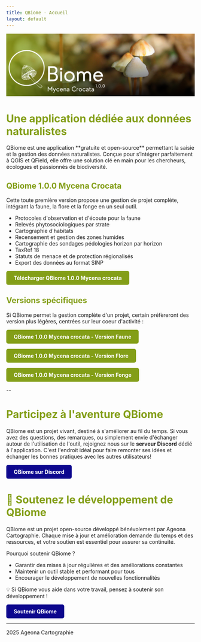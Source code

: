 ```yaml
---
title: QBiome - Accueil
layout: default
---
```


![Bannière](assets/Banniere.png)

<h1 style="color:#839e17;"> Une application dédiée aux données naturalistes</h1>
QBiome est une application **gratuite et open-source** permettant la saisie et la gestion des données naturalistes. Conçue pour s’intégrer parfaitement à QGIS et QField, elle offre une solution clé en main pour les chercheurs, écologues et passionnés de biodiversité.


<h2 style="color:#839e17;"> QBiome 1.0.0 Mycena Crocata</h2>

Cette toute première version propose une gestion de projet complète, intégrant la faune, la flore et la fonge en un seul outil. 
- Protocoles d'observation et d'écoute pour la faune
- Relevés phytosociologiques par strate
- Cartographie d'habitats
- Recensement et gestion des zones humides
- Cartographie des sondages pédologies horizon par horizon
- TaxRef 18
- Statuts de menace et de protection régionalisés
- Export des données au format SINP

<a href="lien_vers_ton_fichier.zip" style="
  display: inline-block;
  padding: 10px 20px;
  background-color: #839e17;
  color: white;
  text-decoration: none;
  border-radius: 5px;
  font-weight: bold;">
  Télécharger QBiome 1.0.0 Mycena crocata
</a>

<h2 style="color:#839e17;">  Versions spécifiques</h2>

Si QBiome permet la gestion complète d'un projet, certain préfèreront des version plus légères, centrées sur leur coeur d'activité :

<a href="lien_vers_ton_fichier.zip" style="
  display: inline-block;
  padding: 10px 20px;
  background-color: #839e17;
  color: white;
  text-decoration: none;
  border-radius: 5px;
  font-weight: bold;">
  QBiome 1.0.0 Mycena crocata - Version Faune
</a>

<a href="lien_vers_ton_fichier.zip" style="
  display: inline-block;
  padding: 10px 20px;
  background-color: #839e17;
  color: white;
  text-decoration: none;
  border-radius: 5px;
  font-weight: bold;">
  QBiome 1.0.0 Mycena crocata - Version Flore
</a>

<a href="lien_vers_ton_fichier.zip" style="
  display: inline-block;
  padding: 10px 20px;
  background-color: #839e17;
  color: white;
  text-decoration: none;
  border-radius: 5px;
  font-weight: bold;">
  QBiome 1.0.0 Mycena crocata - Version Fonge
</a>

--

<h1 style="color:#839e17;">  Participez à l'aventure QBiome</h1>

QBiome est un projet vivant, destiné à s'améliorer au fil du temps. Si vous avez des questions, des remarques, ou simplement envie d'échanger autour de l'utilisation de l'outil, rejoignez nous sur le **serveur Discord** dédié à l'application. C'est l'endroit idéal pour faire remonter ses idées et échanger les bonnes pratiques avec les autres utilisateurs!

<a href="lien_vers_ton_fichier.zip" style="
  display: inline-block;
  padding: 10px 20px;
  background-color: #0d078e;
  color: white;
  text-decoration: none;
  border-radius: 5px;
  font-weight: bold;">
  QBiome sur Discord
</a>

  

<h1 style="color:#839e17;">  💚 Soutenez le développement de QBiome</h1>

QBiome est un projet open-source développé bénévolement par Ageona Cartographie. Chaque mise à jour et amélioration demande du temps et des ressources, et votre soutien est essentiel pour assurer sa continuité.

Pourquoi soutenir QBiome ?
- Garantir des mises à jour régulières et des améliorations constantes
- Maintenir un outil stable et performant pour tous
- Encourager le développement de nouvelles fonctionnalités

💡 Si QBiome vous aide dans votre travail, pensez à soutenir son développement !

<a href="lien_vers_ton_fichier.zip" style="
  display: inline-block;
  padding: 10px 20px;
  background-color: #0d078e;
  color: white;
  text-decoration: none;
  border-radius: 5px;
  font-weight: bold;">
  Soutenir QBiome
</a>

---

2025 Ageona Cartographie
